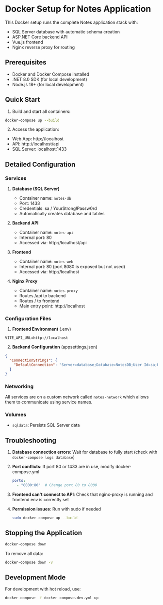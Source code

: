 # Docker Setup for Notes Application

This Docker setup runs the complete Notes application stack with:
- SQL Server database with automatic schema creation
- ASP.NET Core backend API
- Vue.js frontend
- Nginx reverse proxy for routing

## Prerequisites
- Docker and Docker Compose installed
- .NET 8.0 SDK (for local development)
- Node.js 18+ (for local development)

## Quick Start

1. Build and start all containers:
```bash
docker-compose up --build
```

2. Access the application:
- Web App: http://localhost
- API: http://localhost/api
- SQL Server: localhost:1433

## Detailed Configuration

### Services

1. **Database (SQL Server)**
   - Container name: `notes-db`
   - Port: 1433
   - Credentials: sa / YourStrong!Passw0rd
   - Automatically creates database and tables

2. **Backend API**
   - Container name: `notes-api`
   - Internal port: 80
   - Accessed via: http://localhost/api

3. **Frontend**
   - Container name: `notes-web`
   - Internal port: 80 (port 8080 is exposed but not used)
   - Accessed via: http://localhost

4. **Nginx Proxy**
   - Container name: `notes-proxy`
   - Routes /api to backend
   - Routes / to frontend
   - Main entry point: http://localhost

### Configuration Files

1. **Frontend Environment** (.env)
```
VITE_API_URL=http://localhost
```

2. **Backend Configuration** (appsettings.json)
```json
{
  "ConnectionStrings": {
    "DefaultConnection": "Server=database;Database=NotesDB;User Id=sa;Password=YourStrong!Passw0rd;TrustServerCertificate=True;"
  }
}
```

### Networking
All services are on a custom network called `notes-network` which allows them to communicate using service names.

### Volumes
- `sqldata`: Persists SQL Server data

## Troubleshooting

1. **Database connection errors**: Wait for database to fully start (check with `docker-compose logs database`)

2. **Port conflicts**: If port 80 or 1433 are in use, modify docker-compose.yml
   ```yaml
   ports:
     - "8080:80"  # Change port 80 to 8080
   ```

3. **Frontend can't connect to API**: Check that nginx-proxy is running and frontend.env is correctly set

4. **Permission issues**: Run with sudo if needed
   ```bash
   sudo docker-compose up --build
   ```

## Stopping the Application

```bash
docker-compose down
```

To remove all data:
```bash
docker-compose down -v
```

## Development Mode

For development with hot reload, use:
```bash
docker-compose -f docker-compose.dev.yml up
```
